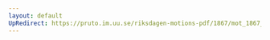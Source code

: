 ```yaml
---
layout: default
UpRedirect: https://pruto.im.uu.se/riksdagen-motions-pdf/1867/mot_1867__ak__17/mot_1867__ak__17-002.pdf
---
```

